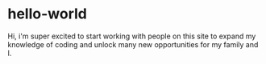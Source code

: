 # hello-world
Hi, i'm super excited to start working with people on this site to expand my knowledge of coding and unlock many new opportunities for my family and I.
